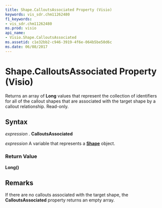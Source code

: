 ```yaml
---
title: Shape.CalloutsAssociated Property (Visio)
keywords: vis_sdr.chm11262480
f1_keywords:
- vis_sdr.chm11262480
ms.prod: visio
api_name:
- Visio.Shape.CalloutsAssociated
ms.assetid: c1e32bb2-c946-3919-4f6e-064b5be50d6c
ms.date: 06/08/2017
---
```



# Shape.CalloutsAssociated Property (Visio)

Returns an array of  **Long** values that represent the collection of identifiers for all of the callout shapes that are associated with the target shape by a callout relationship. Read-only.


## Syntax

 _expression_ . **CalloutsAssociated**

 _expression_ A variable that represents a **[Shape](Visio.Shape.md)** object.


### Return Value

 **Long()**


## Remarks

If there are no callouts associated with the target shape, the  **CalloutsAssociated** property returns an empty array.


